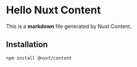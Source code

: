 # Hello Nuxt Content

This is a **markdown** file generated by Nuxt Content.

## Installation

```bash
npm install @nuxt/content
```